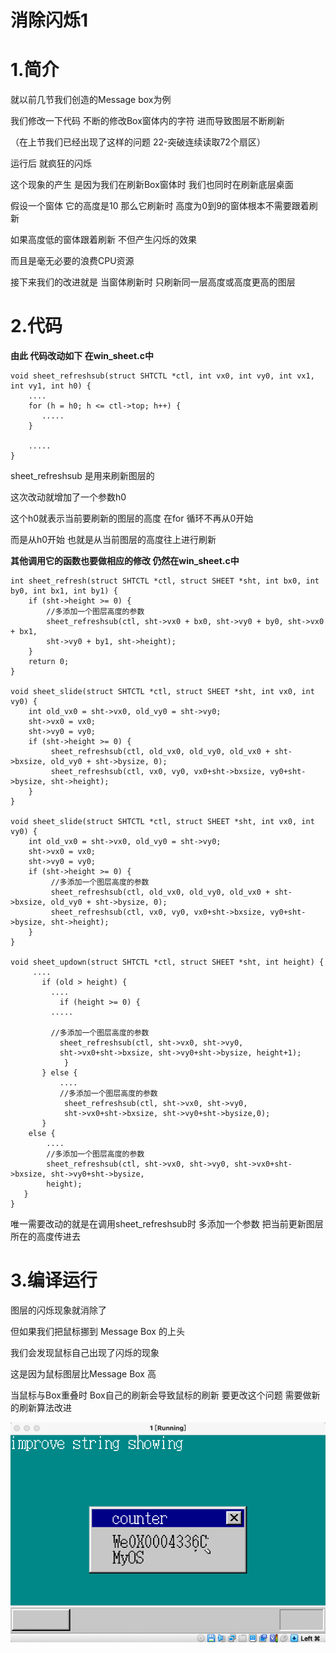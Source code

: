 # 消除闪烁1

# 1.简介

就以前几节我们创造的Message box为例

我们修改一下代码 不断的修改Box窗体内的字符 进而导致图层不断刷新

（在上节我们已经出现了这样的问题 22-突破连续读取72个扇区）

运行后 就疯狂的闪烁



这个现象的产生 是因为我们在刷新Box窗体时 我们也同时在刷新底层桌面

假设一个窗体 它的高度是10 那么它刷新时 高度为0到9的窗体根本不需要跟着刷新

如果高度低的窗体跟着刷新 不但产生闪烁的效果

而且是毫无必要的浪费CPU资源 

接下来我们的改进就是 当窗体刷新时 只刷新同一层高度或高度更高的图层 





# 2.代码

**由此 代码改动如下 在win_sheet.c中**

```
void sheet_refreshsub(struct SHTCTL *ctl, int vx0, int vy0, int vx1, int vy1, int h0) {
    ....
    for (h = h0; h <= ctl->top; h++) {
       .....
    } 

    .....
}
```

sheet_refreshsub 是用来刷新图层的

这次改动就增加了一个参数h0

这个h0就表示当前要刷新的图层的高度 在for 循环不再从0开始

而是从h0开始 也就是从当前图层的高度往上进行刷新



**其他调用它的函数也要做相应的修改 仍然在win_sheet.c中**

```
int sheet_refresh(struct SHTCTL *ctl, struct SHEET *sht, int bx0, int by0, int bx1, int by1) {
    if (sht->height >= 0) {
        //多添加一个图层高度的参数
        sheet_refreshsub(ctl, sht->vx0 + bx0, sht->vy0 + by0, sht->vx0 + bx1,
        sht->vy0 + by1, sht->height);
    }
    return 0;
}

void sheet_slide(struct SHTCTL *ctl, struct SHEET *sht, int vx0, int vy0) {
    int old_vx0 = sht->vx0, old_vy0 = sht->vy0;
    sht->vx0 = vx0;
    sht->vy0 = vy0;
    if (sht->height >= 0) {
         sheet_refreshsub(ctl, old_vx0, old_vy0, old_vx0 + sht->bxsize, old_vy0 + sht->bysize, 0);
         sheet_refreshsub(ctl, vx0, vy0, vx0+sht->bxsize, vy0+sht->bysize, sht->height);
    }
}

void sheet_slide(struct SHTCTL *ctl, struct SHEET *sht, int vx0, int vy0) {
    int old_vx0 = sht->vx0, old_vy0 = sht->vy0;
    sht->vx0 = vx0;
    sht->vy0 = vy0;
    if (sht->height >= 0) {
         //多添加一个图层高度的参数
         sheet_refreshsub(ctl, old_vx0, old_vy0, old_vx0 + sht->bxsize, old_vy0 + sht->bysize, 0);
         sheet_refreshsub(ctl, vx0, vy0, vx0+sht->bxsize, vy0+sht->bysize, sht->height);
    }
}

void sheet_updown(struct SHTCTL *ctl, struct SHEET *sht, int height) {
     ....
       if (old > height) {
         ....
           if (height >= 0) {
         .....

         //多添加一个图层高度的参数
           sheet_refreshsub(ctl, sht->vx0, sht->vy0, 
           sht->vx0+sht->bxsize, sht->vy0+sht->bysize, height+1);
            }
       } else {
           ....
           //多添加一个图层高度的参数
            sheet_refreshsub(ctl, sht->vx0, sht->vy0, 
            sht->vx0+sht->bxsize, sht->vy0+sht->bysize,0);
       }
    else {
        ....
        //多添加一个图层高度的参数
        sheet_refreshsub(ctl, sht->vx0, sht->vy0, sht->vx0+sht->bxsize, sht->vy0+sht->bysize,
        height);
   }
}
```

唯一需要改动的就是在调用sheet_refreshsub时 多添加一个参数 把当前更新图层所在的高度传进去



# 3.编译运行

图层的闪烁现象就消除了

但如果我们把鼠标挪到 Message Box 的上头 

我们会发现鼠标自己出现了闪烁的现象

这是因为鼠标图层比Message Box 高

当鼠标与Box重叠时 Box自己的刷新会导致鼠标的刷新 要更改这个问题 需要做新的刷新算法改进

![](https://github.com/wdkang123/MyOperatingSystem/blob/main/images/23-img01.png?raw=true)